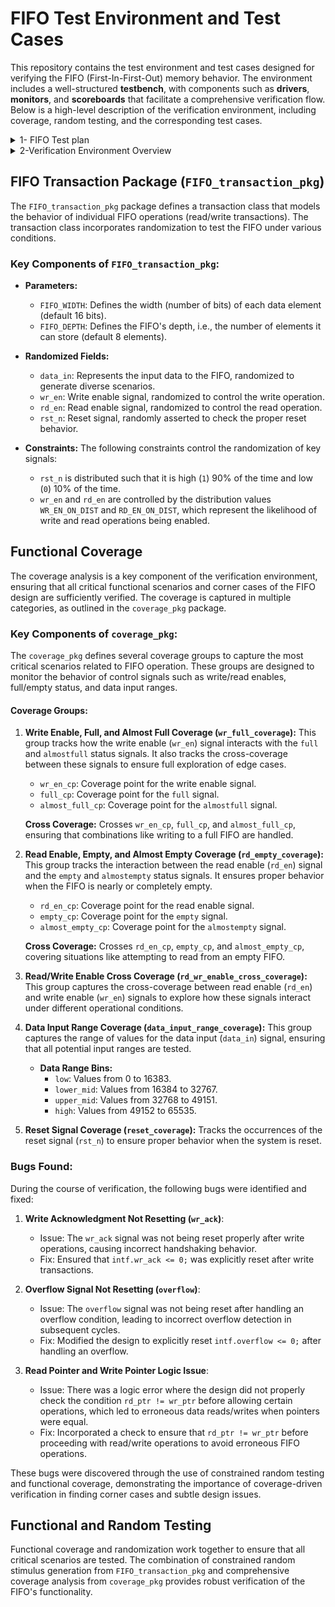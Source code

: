 # FIFO Test Environment and Test Cases

This repository contains the test environment and test cases designed for verifying the FIFO (First-In-First-Out) memory behavior. The environment includes a well-structured **testbench**, with components such as **drivers**, **monitors**, and **scoreboards** that facilitate a comprehensive verification flow. Below is a high-level description of the verification environment, including coverage, random testing, and the corresponding test cases.

<details>
  <summary>1- FIFO Test plan</summary>
  
 # 1-FIFO Test plan 

This table outlines various test cases for FIFO (First-In-First-Out) memory, with fields for **Label**, **Description**, **Stimulus Generation**, **Functional Coverage**, and **Functionality Check**. These test cases cover various conditions related to FIFO behavior, including states like `almostfull`, `empty`, `overflow`, and `underflow`.

## Test Case Overview

| Label   | Description                                                                                          | Stimulus Generation                                                                                          | Functional Coverage                                                                      | Functionality Check                    |
|---------|------------------------------------------------------------------------------------------------------|--------------------------------------------------------------------------------------------------------------|------------------------------------------------------------------------------------------|----------------------------------------|
| FIFO_1  | In case of `rst=0`, `{data_out, full, almostfull, overflow, underflow, wr_ack, almostempty}` must be zero. `{empty}` must be one, else no effect. | Constraint on reset: 90% one, 10% zero.                                                                      | No functional coverage specified for this test.                                           | Check output against golden model.     |
| FIFO_2  | In case of `wr_en && almostfull == 0 && full == 0` at next posedge clock (check at negedge), `data[wrt_ptr-1] == data_in`, `wr_ack == 1`, `overflow == 0`, `full == 0`, `almostfull == 1` if there is one place to write only. | Constraint on `wr_en`: 60% high, 40% low.                                                                  | Cross coverage between `wr_en && full` and `almostfull`, labeled `p1`.                   | Check output against golden model.     |
| FIFO_3  | In case of `wr_en && almostfull == 1 && full == 0` at next posedge clock (check at negedge), `data[wrt_ptr-1] == data_in`, `wr_ack == 1`, `overflow == 0`, `almostfull == 0`, `full == 1`. | Constraint on `wr_en`: 60% high, 40% low.                                                                  | Cross coverage between `wr_en && full` and `almostfull`, labeled `p1`.                   | Check output against golden model.     |
| FIFO_4  | In case of `wr_en && almostfull == 0 && full == 1` at next posedge clock (check at negedge), `data[wrt_ptr-1] == data_in` has no change, `wr_ack == 0`, `overflow == 1`, `almostfull == 0`, `full == 1`. | Constraint on `wr_en`: 60% high, 40% low.                                                                  | Cross coverage between `wr_en && full` and `almostfull`, labeled `p1`.                   | Check output against golden model.     |
| FIFO_5  | In case of `almostfull == 1 && full == 1`, assert error.                                               | N/A                                                                                                          | N/A                                                                                      | Assertion labeled `p3`.               |
| FIFO_6  | In case of `rd_en && almost_empty == 0 && empty == 0` at next posedge clock (check at negedge), `data_out == mem[rd_ptr-1]`, `underflow == 0`, `empty == 0`, `almostempty == 1` if there is one place to read only. | Constraint on `rd_en`: 60% high, 40% low.                                                                  | Cross coverage between `rd_en && empty` and `almostempty`, labeled `p2`.                 | Check output against golden model.     |
| FIFO_7  | In case of `rd_en && almost_empty == 1 && empty == 0` at next posedge clock (check at negedge), `data_out == mem[rd_ptr-1]`, `underflow == 1`, `empty == 1`, `almostempty == 0`. | Constraint on `rd_en`: 60% high, 40% low.                                                                  | Cross coverage between `rd_en && empty` and `almostempty`, labeled `p2`.                 | Check output against golden model.     |
| FIFO_8  | In case of `rd_en && almost_empty == 0 && empty == 1` at next posedge clock (check at negedge), `data_out == mem[rd_ptr-1]`, `underflow == 1`, `empty == 1`, `almostempty == 0`. | Constraint on `rd_en`: 60% high, 40% low.                                                                  | Cross coverage between `rd_en && empty` and `almostempty`, labeled `p2`.                 | Check output against golden model.     |
| FIFO_9  | In case of `almostempty == 1 && empty == 1`, assert error.                                              | N/A                                                                                                          | N/A                                                                                      | Assertion labeled `p4`.               |
| FIFO_10 | In case of `write == 1` and `read == 1`, deal as FIFO_2_3_4_5.                                          | Mix of `rd_en`: 60%, `wr_en`: 40%.                                                                          | Cross coverage between `wr_en && rd_en`, labeled `p3`.                                   | Check output against golden model.     |
| FIFO_11 | Coverage of data in bins for values `< 0.25`, `0.5`, `0.75`, `1` of max value.                         | N/A                                                                                                          | Coverage of data bins `[<0.25, 0.5, 0.75, 1]` of max value.                             | N/A                                    |
| FIFO_12 | Check `!(intf.underflow === 1 && intf.overflow === 1)`.                                                | N/A                                                                                                          | N/A                                                                                      | Assertion labeled `p2`.               |
| FIFO_13 | Check `!(intf.full === 1 && intf.empty === 1)`.                                                        | N/A                                                                                                          | N/A                                                                                      | Assertion labeled `p2`.               |
  
</details>




<!---------------------------------------------------------------------------------------------------------------------------------------------------------------------------->

<!---------------------------------------------------------------------------------------------------------------------------------------------------------------------------->

<details>  
<summary>2-Verification Environment Overview</summary>
Our FIFO verification environment follows a layered architecture and consists of the following components:

### FIFO Test Bench Functionality Summary
&nbsp;&nbsp;&nbsp;&nbsp;The testbench orchestrates the test and connects all the components in the environment. It generates various stimulus sequences, handles interactions between drivers and monitors, and checks the functional correctness of the DUT (Device Under Test) through a golden model comparison.

#### Key Functions

##### 1. **Clock Signal Generation ⏰**
&nbsp;&nbsp;&nbsp;&nbsp;- Generates a clock signal (`clk`) that toggles every 10 time units to synchronize the operations of the FIFO.

##### 2. **FIFO Model and Pointer Initialization ️**
&nbsp;&nbsp;&nbsp;&nbsp;- Defines golden model FIFO memory and pointers, including:  
&nbsp;&nbsp;&nbsp;&nbsp;&nbsp;&nbsp;&nbsp;&nbsp;- **Memory**: Stores FIFO data for comparison.  
&nbsp;&nbsp;&nbsp;&nbsp;&nbsp;&nbsp;&nbsp;&nbsp;- **Write Pointer**: Tracks the position for writing data.  
&nbsp;&nbsp;&nbsp;&nbsp;&nbsp;&nbsp;&nbsp;&nbsp;- **Read Pointer**: Tracks the position for reading data.  
&nbsp;&nbsp;&nbsp;&nbsp;&nbsp;&nbsp;&nbsp;&nbsp;- **Count**: Indicates the number of elements currently in the FIFO.

##### 3. **DUT Instantiation**
&nbsp;&nbsp;&nbsp;&nbsp;- Instantiates the Design Under Test (DUT) FIFO module and connects it to the test bench.

##### 4. **Test Class Initialization**
&nbsp;&nbsp;&nbsp;&nbsp;- Creates an instance of the test class that encapsulates the testing logic and scenarios.

##### 5. **Simulation Setup and Execution**
&nbsp;&nbsp;&nbsp;&nbsp;- Sets up the simulation environment and runs the test using a fork-join construct, which allows simultaneous operations for dynamic updates.

##### 6. **Dynamic Data Assignment**
&nbsp;&nbsp;&nbsp;&nbsp;- Continuously updates golden model values and DUT outputs during simulation:  
&nbsp;&nbsp;&nbsp;&nbsp;&nbsp;&nbsp;&nbsp;&nbsp;- Copies data from the test environment to the golden model.  
&nbsp;&nbsp;&nbsp;&nbsp;&nbsp;&nbsp;&nbsp;&nbsp;- Ensures synchronization between the golden model and DUT's current state.

##### 7. **Waveform Dumping**
&nbsp;&nbsp;&nbsp;&nbsp;- Dumps simulation waveforms to a VCD file for analysis and debugging, allowing users to visualize the signal behavior over time.

#### 2. **Driver**
&nbsp;&nbsp;&nbsp;&nbsp;The driver sends transactions to the DUT by converting higher-level sequences into low-level signals. It initiates read and write operations on the FIFO and controls the enable signals (`wr_en`, `rd_en`) based on stimulus generation.

#### 3. **Monitor**
&nbsp;&nbsp;&nbsp;&nbsp;The monitor passively observes the DUT's output. It captures the behavior of signals such as `data_out`, `wr_ack`, `overflow`, `underflow`, `full`, `empty`, `almostfull`, and `almostempty`. The monitor checks whether these signals behave according to the expected protocol.

#### 4. **Scoreboard**
&nbsp;&nbsp;&nbsp;&nbsp;The scoreboard compares the expected results against the actual output from the DUT. It verifies the functionality by checking the DUT's output against a reference or golden model.

#### 5. **Transaction**
&nbsp;&nbsp;&nbsp;&nbsp;A transaction represents a single unit of operation that includes write or read requests sent to the FIFO. It contains relevant data and control information, such as `data_in`, `wr_en`, `rd_en`, and the expected results for read or write operations.

#### 6. **Environment (Env)**
&nbsp;&nbsp;&nbsp;&nbsp;The environment integrates all components, such as the driver, monitor, and scoreboard. It handles stimulus generation, manages response checking, and ensures that the functional coverage is achieved.

#### 7. **Stimulus Generation**
&nbsp;&nbsp;&nbsp;&nbsp;Stimulus sequences are used to drive the FIFO through various test scenarios. Constraints are applied on signals like `wr_en`, `rd_en`, `rst`, and `clk` to ensure that the FIFO is exercised under a range of conditions.

#### 8. **Test**
&nbsp;&nbsp;&nbsp;&nbsp;The test defines specific scenarios to verify the DUT's behavior under different conditions, such as boundary cases (full/empty states), overflow/underflow conditions, and normal operational scenarios. Tests check for correct functionality and ensure that edge cases are handled gracefully.
</details>





## FIFO Transaction Package (`FIFO_transaction_pkg`)

The `FIFO_transaction_pkg` package defines a transaction class that models the behavior of individual FIFO operations (read/write transactions). The transaction class incorporates randomization to test the FIFO under various conditions.

### Key Components of `FIFO_transaction_pkg`:

- **Parameters:**
  - `FIFO_WIDTH`: Defines the width (number of bits) of each data element (default 16 bits).
  - `FIFO_DEPTH`: Defines the FIFO's depth, i.e., the number of elements it can store (default 8 elements).

- **Randomized Fields:**
  - `data_in`: Represents the input data to the FIFO, randomized to generate diverse scenarios.
  - `wr_en`: Write enable signal, randomized to control the write operation.
  - `rd_en`: Read enable signal, randomized to control the read operation.
  - `rst_n`: Reset signal, randomly asserted to check the proper reset behavior.

- **Constraints:**
  The following constraints control the randomization of key signals:
  - `rst_n` is distributed such that it is high (`1`) 90% of the time and low (`0`) 10% of the time.
  - `wr_en` and `rd_en` are controlled by the distribution values `WR_EN_ON_DIST` and `RD_EN_ON_DIST`, which represent the likelihood of write and read operations being enabled.

## Functional Coverage

The coverage analysis is a key component of the verification environment, ensuring that all critical functional scenarios and corner cases of the FIFO design are sufficiently verified. The coverage is captured in multiple categories, as outlined in the `coverage_pkg` package.

### Key Components of `coverage_pkg`:

The `coverage_pkg` defines several coverage groups to capture the most critical scenarios related to FIFO operation. These groups are designed to monitor the behavior of control signals such as write/read enables, full/empty status, and data input ranges.

#### Coverage Groups:

1. **Write Enable, Full, and Almost Full Coverage (`wr_full_coverage`):**
   This group tracks how the write enable (`wr_en`) signal interacts with the `full` and `almostfull` status signals. It also tracks the cross-coverage between these signals to ensure full exploration of edge cases.

   - `wr_en_cp`: Coverage point for the write enable signal.
   - `full_cp`: Coverage point for the `full` signal.
   - `almost_full_cp`: Coverage point for the `almostfull` signal.

   **Cross Coverage:** Crosses `wr_en_cp`, `full_cp`, and `almost_full_cp`, ensuring that combinations like writing to a full FIFO are handled.

2. **Read Enable, Empty, and Almost Empty Coverage (`rd_empty_coverage`):**
   This group tracks the interaction between the read enable (`rd_en`) signal and the `empty` and `almostempty` status signals. It ensures proper behavior when the FIFO is nearly or completely empty.

   - `rd_en_cp`: Coverage point for the read enable signal.
   - `empty_cp`: Coverage point for the `empty` signal.
   - `almost_empty_cp`: Coverage point for the `almostempty` signal.

   **Cross Coverage:** Crosses `rd_en_cp`, `empty_cp`, and `almost_empty_cp`, covering situations like attempting to read from an empty FIFO.

3. **Read/Write Enable Cross Coverage (`rd_wr_enable_cross_coverage`):**
   This group captures the cross-coverage between read enable (`rd_en`) and write enable (`wr_en`) signals to explore how these signals interact under different operational conditions.

4. **Data Input Range Coverage (`data_input_range_coverage`):**
   This group captures the range of values for the data input (`data_in`) signal, ensuring that all potential input ranges are tested.

   - **Data Range Bins:** 
     - `low`: Values from 0 to 16383.
     - `lower_mid`: Values from 16384 to 32767.
     - `upper_mid`: Values from 32768 to 49151.
     - `high`: Values from 49152 to 65535.

5. **Reset Signal Coverage (`reset_coverage`):**
   Tracks the occurrences of the reset signal (`rst_n`) to ensure proper behavior when the system is reset.







### Bugs Found:

During the course of verification, the following bugs were identified and fixed:

1. **Write Acknowledgment Not Resetting (`wr_ack`)**:
   - Issue: The `wr_ack` signal was not being reset properly after write operations, causing incorrect handshaking behavior.
   - Fix: Ensured that `intf.wr_ack <= 0;` was explicitly reset after write transactions.

2. **Overflow Signal Not Resetting (`overflow`)**:
   - Issue: The `overflow` signal was not being reset after handling an overflow condition, leading to incorrect overflow detection in subsequent cycles.
   - Fix: Modified the design to explicitly reset `intf.overflow <= 0;` after handling an overflow.

3. **Read Pointer and Write Pointer Logic Issue**:
   - Issue: There was a logic error where the design did not properly check the condition `rd_ptr != wr_ptr` before allowing certain operations, which led to erroneous data reads/writes when pointers were equal.
   - Fix: Incorporated a check to ensure that `rd_ptr != wr_ptr` before proceeding with read/write operations to avoid erroneous FIFO operations.

These bugs were discovered through the use of constrained random testing and functional coverage, demonstrating the importance of coverage-driven verification in finding corner cases and subtle design issues.

## Functional and Random Testing

Functional coverage and randomization work together to ensure that all critical scenarios are tested. The combination of constrained random stimulus generation from `FIFO_transaction_pkg` and comprehensive coverage analysis from `coverage_pkg` provides robust verification of the FIFO's functionality.
